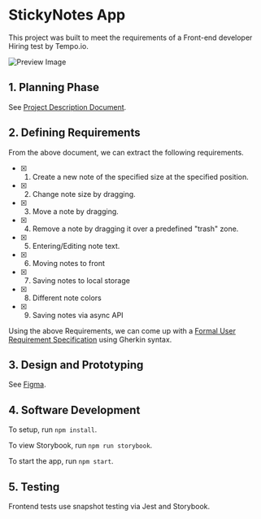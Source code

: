 # StickyNotes App

This project was built to meet the requirements of a Front-end developer Hiring test by Tempo.io.

![Preview Image](https://user-images.githubusercontent.com/11996508/193679530-35abf198-5fbf-43de-8148-337ee0c8c5d4.png)

## 1. Planning Phase

See [Project Description Document](./docs/Front-end%20developer%20Assessment.pdf).

## 2. Defining Requirements

From the above document, we can extract the following requirements.

- [x] 1. Create a new note of the specified size at the specified position.
- [x] 2. Change note size by dragging.
- [x] 3. Move a note by dragging.
- [x] 4. Remove a note by dragging it over a predefined "trash" zone.
- [x] 5. Entering/Editing note text.
- [x] 6. Moving notes to front
- [x] 7. Saving notes to local storage
- [x] 8. Different note colors
- [x] 9. Saving notes via async API

Using the above Requirements, we can come up with a [Formal User Requirement Specification](./specs/) using Gherkin syntax.

## 3. Design and Prototyping

See [Figma](https://www.figma.com/file/Gu3kf4IjUVi306ZvLoSfCT/Sticky-Notes?node-id=1%3A59).

## 4. Software Development

To setup, run `npm install`.

To view Storybook, run `npm run storybook`.

To start the app, run `npm start`.

## 5. Testing

Frontend tests use snapshot testing via Jest and Storybook.



